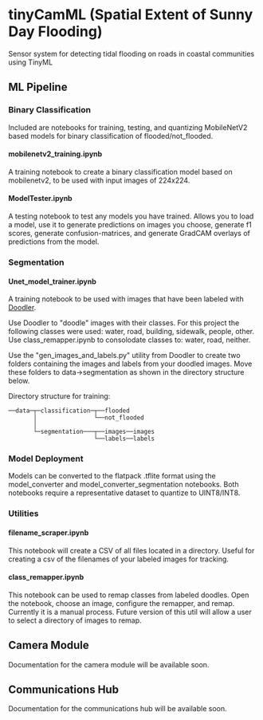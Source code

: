 # tinyCamML (Spatial Extent of Sunny Day Flooding)
 Sensor system for detecting tidal flooding on roads in coastal communities using TinyML

## ML Pipeline

### Binary Classification

Included are notebooks for training, testing, and quantizing MobileNetV2 based models for binary classification of flooded/not_flooded.

#### mobilenetv2_training.ipynb
A training notebook to create a binary classification model based on mobilenetv2, to be used with input images of 224x224. 

#### ModelTester.ipynb
A testing notebook to test any models you have trained. Allows you to load a model, use it to generate predictions on images you choose, generate f1 scores, generate confusion-matrices, and generate GradCAM overlays of predictions from the model.

### Segmentation

#### Unet_model_trainer.ipynb
A training notebook to be used with images that have been labeled with [Doodler](https://github.com/Doodleverse/dash_doodler).

Use Doodler to "doodle" images with their classes. For this project the following classes were used: water, road, building, sidewalk, people, other. Use class_remapper.ipynb to consolodate classes to: water, road, neither. 

Use the "gen_images_and_labels.py" utility from Doodler to create two folders containing the images and labels from your doodled images. Move these folders to data->segmentation as shown in the directory structure below.

Directory structure for training:
```
──data─┬─classification─┬──flooded
       │                └──not_flooded
       │
       └─segmentation───┬──images──images
                        └──labels──labels
```

### Model Deployment

Models can be converted to the flatpack .tflite format using the model_converter and model_converter_segmentation notebooks.
Both notebooks require a representative dataset to quantize to UINT8/INT8. 

### Utilities

#### filename_scraper.ipynb
This notebook will create a CSV of all files located in a directory. Useful for creating a csv of the filenames of your labeled images for tracking.

#### class_remapper.ipynb
This notebook can be used to remap classes from labeled doodles. Open the notebook, choose an image, configure the remapper, and remap.
Currently it is a manual process. Future version of this util will allow a user to select a directory of images to remap.
 
## Camera Module
Documentation for the camera module will be available soon.

## Communications Hub
Documentation for the communications hub will be available soon.
